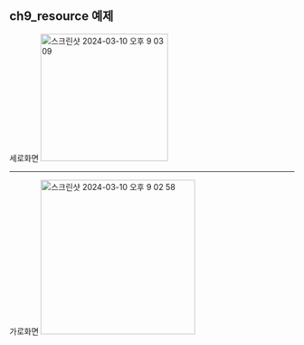 ch9_resource 예제
----
세로화면
<img width="225" alt="스크린샷 2024-03-10 오후 9 03 09" src="https://github.com/HamBeomJoon/Android-Study/assets/37996727/05016191-2c64-4053-a2fe-8352d91954dd">

----
가로화면
<img width="273" alt="스크린샷 2024-03-10 오후 9 02 58" src="https://github.com/HamBeomJoon/Android-Study/assets/37996727/56fb5ea4-bf5d-41e3-b007-a963ac1a9090">
